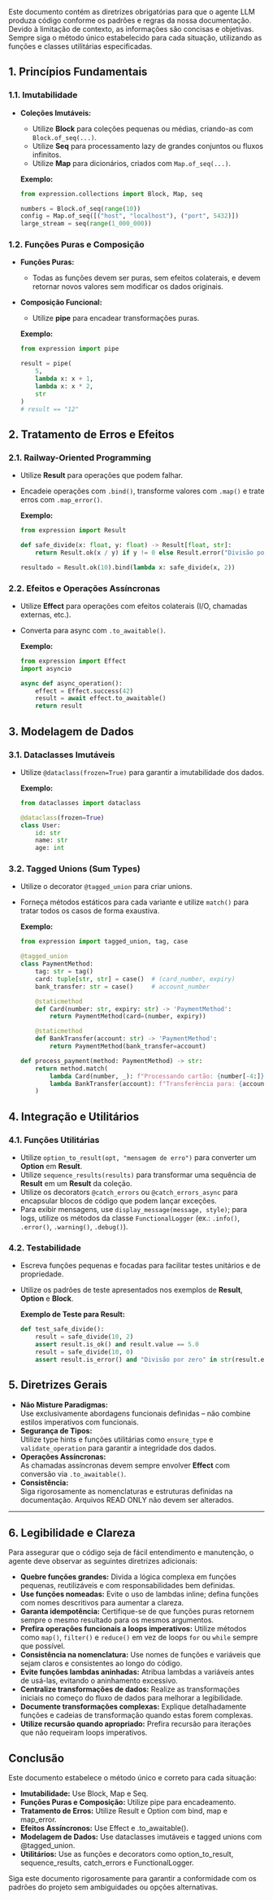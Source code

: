 
Este documento contém as diretrizes obrigatórias para que o agente LLM produza código conforme os padrões e regras da nossa documentação. Devido à limitação de contexto, as informações são concisas e objetivas. Sempre siga o método único estabelecido para cada situação, utilizando as funções e classes utilitárias especificadas.

## 1. Princípios Fundamentais

### 1.1. Imutabilidade
- **Coleções Imutáveis:**
  - Utilize **Block** para coleções pequenas ou médias, criando-as com `Block.of_seq(...)`.
  - Utilize **Seq** para processamento lazy de grandes conjuntos ou fluxos infinitos.
  - Utilize **Map** para dicionários, criados com `Map.of_seq(...)`.

  **Exemplo:**
  ```python
  from expression.collections import Block, Map, seq

  numbers = Block.of_seq(range(10))
  config = Map.of_seq([("host", "localhost"), ("port", 5432)])
  large_stream = seq(range(1_000_000))
  ```

### 1.2. Funções Puras e Composição
- **Funções Puras:**
  - Todas as funções devem ser puras, sem efeitos colaterais, e devem retornar novos valores sem modificar os dados originais.
- **Composição Funcional:**
  - Utilize **pipe** para encadear transformações puras.
  
  **Exemplo:**
  ```python
  from expression import pipe

  result = pipe(
      5,
      lambda x: x + 1,
      lambda x: x * 2,
      str
  )
  # result == "12"
  ```

## 2. Tratamento de Erros e Efeitos

### 2.1. Railway-Oriented Programming
- Utilize **Result** para operações que podem falhar.
- Encadeie operações com `.bind()`, transforme valores com `.map()` e trate erros com `.map_error()`.

  **Exemplo:**
  ```python
  from expression import Result

  def safe_divide(x: float, y: float) -> Result[float, str]:
      return Result.ok(x / y) if y != 0 else Result.error("Divisão por zero")

  resultado = Result.ok(10).bind(lambda x: safe_divide(x, 2))
  ```
  
### 2.2. Efeitos e Operações Assíncronas
- Utilize **Effect** para operações com efeitos colaterais (I/O, chamadas externas, etc.).
- Converta para async com `.to_awaitable()`.

  **Exemplo:**
  ```python
  from expression import Effect
  import asyncio

  async def async_operation():
      effect = Effect.success(42)
      result = await effect.to_awaitable()
      return result
  ```

## 3. Modelagem de Dados

### 3.1. Dataclasses Imutáveis
- Utilize `@dataclass(frozen=True)` para garantir a imutabilidade dos dados.

  **Exemplo:**
  ```python
  from dataclasses import dataclass

  @dataclass(frozen=True)
  class User:
      id: str
      name: str
      age: int
  ```

### 3.2. Tagged Unions (Sum Types)
- Utilize o decorator `@tagged_union` para criar unions.
- Forneça métodos estáticos para cada variante e utilize `match()` para tratar todos os casos de forma exaustiva.

  **Exemplo:**
  ```python
  from expression import tagged_union, tag, case

  @tagged_union
  class PaymentMethod:
      tag: str = tag()
      card: tuple[str, str] = case()  # (card_number, expiry)
      bank_transfer: str = case()     # account_number

      @staticmethod
      def Card(number: str, expiry: str) -> 'PaymentMethod':
          return PaymentMethod(card=(number, expiry))

      @staticmethod
      def BankTransfer(account: str) -> 'PaymentMethod':
          return PaymentMethod(bank_transfer=account)

  def process_payment(method: PaymentMethod) -> str:
      return method.match(
          lambda Card(number, _): f"Processando cartão: {number[-4:]}",
          lambda BankTransfer(account): f"Transferência para: {account}"
      )
  ```

## 4. Integração e Utilitários

### 4.1. Funções Utilitárias
- Utilize `option_to_result(opt, "mensagem de erro")` para converter um **Option** em **Result**.
- Utilize `sequence_results(results)` para transformar uma sequência de **Result** em um **Result** da coleção.
- Utilize os decorators `@catch_errors` ou `@catch_errors_async` para encapsular blocos de código que podem lançar exceções.
- Para exibir mensagens, use `display_message(message, style)`; para logs, utilize os métodos da classe `FunctionalLogger` (ex.: `.info()`, `.error()`, `.warning()`, `.debug()`).

### 4.2. Testabilidade
- Escreva funções pequenas e focadas para facilitar testes unitários e de propriedade.
- Utilize os padrões de teste apresentados nos exemplos de **Result**, **Option** e **Block**.

  **Exemplo de Teste para Result:**
  ```python
  def test_safe_divide():
      result = safe_divide(10, 2)
      assert result.is_ok() and result.value == 5.0
      result = safe_divide(10, 0)
      assert result.is_error() and "Divisão por zero" in str(result.error)
  ```

## 5. Diretrizes Gerais

- **Não Misture Paradigmas:**  
  Use exclusivamente abordagens funcionais definidas – não combine estilos imperativos com funcionais.
- **Segurança de Tipos:**  
  Utilize type hints e funções utilitárias como `ensure_type` e `validate_operation` para garantir a integridade dos dados.
- **Operações Assíncronas:**  
  As chamadas assíncronas devem sempre envolver **Effect** com conversão via `.to_awaitable()`.
- **Consistência:**  
  Siga rigorosamente as nomenclaturas e estruturas definidas na documentação. Arquivos READ ONLY não devem ser alterados.

---

## 6. Legibilidade e Clareza

Para assegurar que o código seja de fácil entendimento e manutenção, o agente deve observar as seguintes diretrizes adicionais:
- **Quebre funções grandes:** Divida a lógica complexa em funções pequenas, reutilizáveis e com responsabilidades bem definidas.
- **Use funções nomeadas:** Evite o uso de lambdas inline; defina funções com nomes descritivos para aumentar a clareza.
- **Garanta idempotência:** Certifique-se de que funções puras retornem sempre o mesmo resultado para os mesmos argumentos.
- **Prefira operações funcionais a loops imperativos:** Utilize métodos como `map()`, `filter()` e `reduce()` em vez de loops `for` ou `while` sempre que possível.
- **Consistência na nomenclatura:** Use nomes de funções e variáveis que sejam claros e consistentes ao longo do código.
- **Evite funções lambdas aninhadas:** Atribua lambdas a variáveis antes de usá-las, evitando o aninhamento excessivo.
- **Centralize transformações de dados:** Realize as transformações iniciais no começo do fluxo de dados para melhorar a legibilidade.
- **Documente transformações complexas:** Explique detalhadamente funções e cadeias de transformação quando estas forem complexas.
- **Utilize recursão quando apropriado:** Prefira recursão para iterações que não requeiram loops imperativos.

## Conclusão

Este documento estabelece o método único e correto para cada situação:
- **Imutabilidade:** Use Block, Map e Seq.
- **Funções Puras e Composição:** Utilize pipe para encadeamento.
- **Tratamento de Erros:** Utilize Result e Option com bind, map e map_error.
- **Efeitos Assíncronos:** Use Effect e .to_awaitable().
- **Modelagem de Dados:** Use dataclasses imutáveis e tagged unions com @tagged_union.
- **Utilitários:** Use as funções e decorators como option_to_result, sequence_results, catch_errors e FunctionalLogger.

Siga este documento rigorosamente para garantir a conformidade com os padrões do projeto sem ambiguidades ou opções alternativas.
